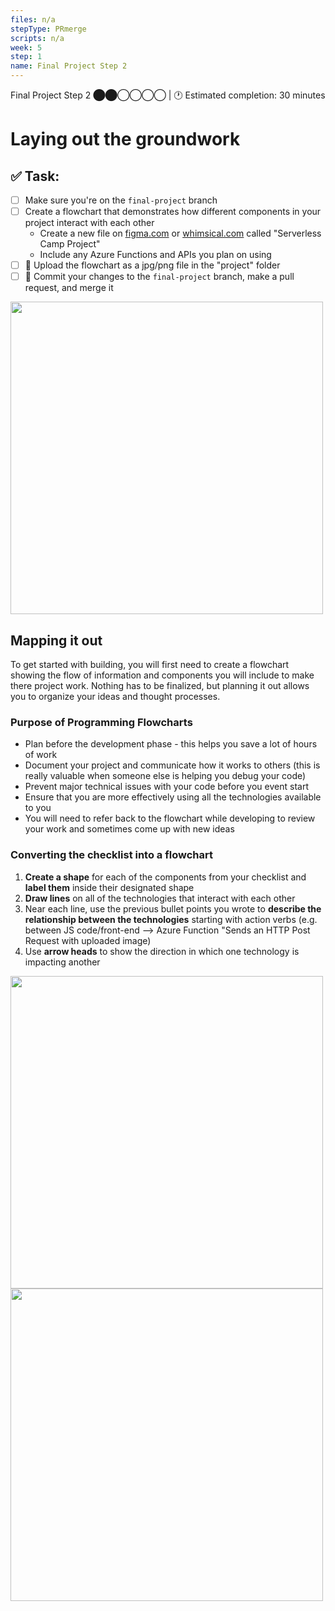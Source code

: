 ```yaml
---
files: n/a
stepType: PRmerge
scripts: n/a
week: 5
step: 1
name: Final Project Step 2
---
```

Final Project Step 2 ⬤⬤◯◯◯◯ | 🕐 Estimated completion: 30 minutes

# Laying out the groundwork

## ✅  Task:
- [ ] Make sure you're on the `final-project` branch
- [ ] Create a flowchart that demonstrates how different components in your project interact with each other
    - Create a new file on [figma.com](figma.com) or [whimsical.com](whimsical.com) called "Serverless Camp Project"
    - Include any Azure Functions and APIs you plan on using
- [ ] 🚀 Upload the flowchart as a jpg/png file in the "project" folder
- [ ] 🚀 Commit your changes to the `final-project` branch, make a pull request, and merge it

<img src="https://user-images.githubusercontent.com/28051494/112170356-3daa2d80-8bb0-11eb-9564-b49a53a8029d.png" width=500/>

## Mapping it out

To get started with building, you will first need to create a flowchart showing the flow of information and components you will include to make there project work. Nothing has to be finalized, but planning it out allows you to organize your ideas and thought processes.

### Purpose of Programming Flowcharts

- Plan before the development phase - this helps you save a lot of hours of work
- Document your project and communicate how it works to others (this is really valuable when someone else is helping you debug your code)
- Prevent major technical issues with your code before you event start
- Ensure that you are more effectively using all the technologies available to you
- You will need to refer back to the flowchart while developing to review your work and sometimes come up with new ideas

### Converting the checklist into a flowchart
1. **Create a shape** for each of the components from your checklist and **label them** inside their designated shape
2. **Draw lines** on all of the technologies that interact with each other
3. Near each line, use the previous bullet points you wrote to **describe the relationship between the technologies** starting with action verbs (e.g. between JS code/front-end --> Azure Function "Sends an HTTP Post Request with uploaded image)
4. Use **arrow heads** to show the direction in which one technology is impacting another

<img src="https://user-images.githubusercontent.com/28051494/112161497-7219eb80-8ba8-11eb-931c-b94268451e5a.png" width=500/>

<img src="https://user-images.githubusercontent.com/69332964/99191176-01198180-2739-11eb-9889-872822df6bd8.png" width=500/>
